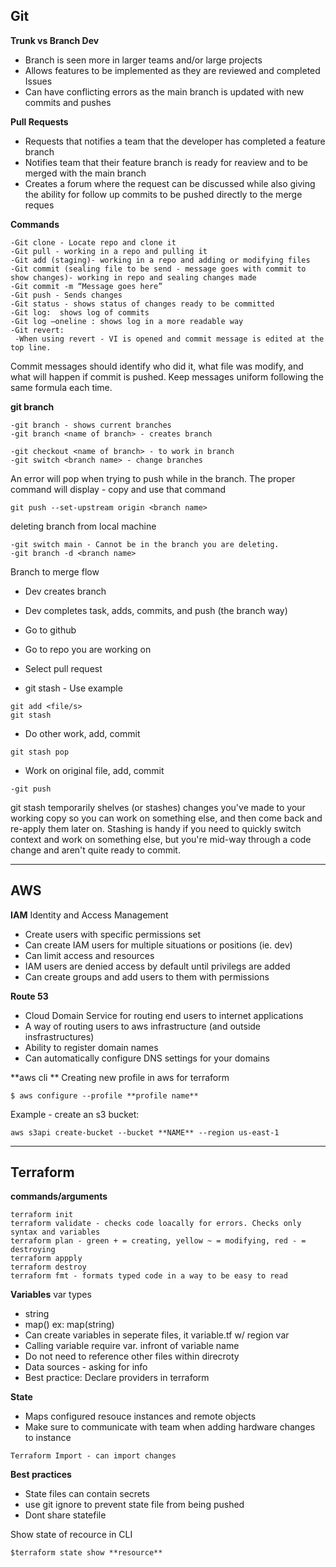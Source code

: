 
## **Git**

**Trunk vs Branch Dev**

- Branch is seen more in larger teams and/or large projects
- Allows features to be implemented as they are reviewed and completed
Issues
- Can have conflicting errors as the main branch is updated with new commits and pushes


**Pull Requests**

- Requests that notifies a team that the developer has completed a feature branch
- Notifies team that their feature branch is ready for reaview and to be merged with the main branch
- Creates a forum where the request can be discussed while also giving the ability for follow up commits to be pushed directly to the merge reques

**Commands**
```
-Git clone - Locate repo and clone it
-Git pull - working in a repo and pulling it
-Git add (staging)- working in a repo and adding or modifying files
-Git commit (sealing file to be send - message goes with commit to show changes)- working in repo and sealing changes made
-Git commit -m “Message goes here”
-Git push - Sends changes
-Git status - shows status of changes ready to be committed
-Git log:  shows log of commits
-Git log —oneline : shows log in a more readable way
-Git revert: 
 -When using revert - VI is opened and commit message is edited at the top line.
```
Commit messages should identify who did it, what file was modify, and what will happen if commit is pushed.
Keep messages uniform following the same formula each time.


**git branch**
```
-git branch - shows current branches
-git branch <name of branch> - creates branch

-git checkout <name of branch> - to work in branch
-git switch <branch name> - change branches
```
An error will pop when trying to push while in the branch. The proper command will display - copy and use that command
```
git push --set-upstream origin <branch name>
```

deleting branch from local machine
```
-git switch main - Cannot be in the branch you are deleting.
-git branch -d <branch name>
```

Branch to merge flow
- Dev creates branch
- Dev completes task, adds, commits, and push (the branch way)
- Go to github
- Go to repo you are working on
- Select pull request


- git stash - Use example
```
git add <file/s>
git stash
```
 - Do other work, add, commit
```
git stash pop
```
 - Work on original file, add, commit
 ```
 -git push
 ```

git stash temporarily shelves (or stashes) changes you've made to your 
working copy so you can work on something else, and then come back and re-apply them later on. 
Stashing is handy if you need to quickly switch context and work on something else, 
but you're mid-way through a code change and aren't quite ready to commit.

******************
## AWS

**IAM**
Identity and Access Management
- Create users with specific permissions set
- Can create IAM users for multiple situations or positions (ie. dev)
- Can limit access and resources
- IAM users are denied access by default until privilegs are added
- Can create groups and add users to them with permissions

**Route 53**
- Cloud Domain Service for routing end users to internet applications
- A way of routing users to aws infrastructure (and outside insfrastructures)
- Ability to register domain names
- Can automatically configure DNS settings for your domains

**aws cli **
Creating new profile in aws for terraform
```
$ aws configure --profile **profile name**
```
Example - create an s3 bucket:
```
aws s3api create-bucket --bucket **NAME** --region us-east-1
```

******************
## Terraform

**commands/arguments**
```
terraform init
terraform validate - checks code loacally for errors. Checks only syntax and variables
terraform plan - green + = creating, yellow ~ = modifying, red - = destroying
terraform appply
terraform destroy 
terraform fmt - formats typed code in a way to be easy to read
```

**Variables**
var types
- string
- map() ex: map(string)
 - Can create variables in seperate files, it variable.tf w/ region var
 - Calling variable require var. infront of variable name
 - Do not need to reference other files within direcroty
 - Data sources - asking for info 
 - Best practice: Declare providers in terraform

**State**

- Maps configured resouce instances and remote objects
- Make sure to communicate with team when adding hardware changes to instance
```
Terraform Import - can import changes
```

**Best practices**
- State files can contain secrets
- use git ignore to prevent state file from being pushed
- Dont share statefile

Show state of recource in CLI
```
$terraform state show **resource**
```

